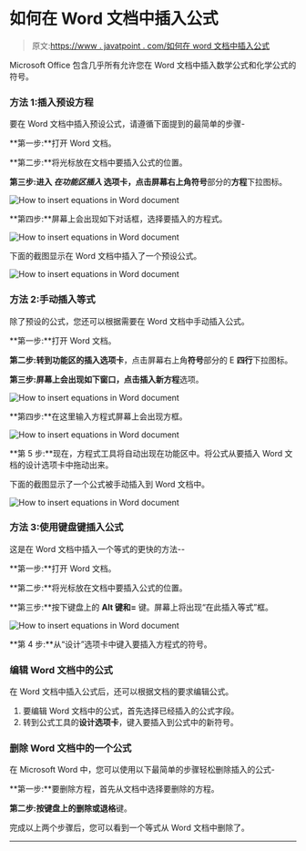 # 如何在 Word 文档中插入公式

> 原文:[https://www . javatpoint . com/如何在 word 文档中插入公式](https://www.javatpoint.com/how-to-insert-equations-in-word-document)

Microsoft Office 包含几乎所有允许您在 Word 文档中插入数学公式和化学公式的符号。

### 方法 1:插入预设方程

要在 Word 文档中插入预设公式，请遵循下面提到的最简单的步骤-

**第一步:**打开 Word 文档。

**第二步:**将光标放在文档中要插入公式的位置。

**第三步:**进入 ***在功能区插入*** 选项卡，点击屏幕右上角**符号**部分的**方程**下拉图标。

![How to insert equations in Word document](../Images/29ddd679b71122a930f26098e39f4ab0.png)

**第四步:**屏幕上会出现如下对话框，选择要插入的方程式。

![How to insert equations in Word document](../Images/f4438a049ae42c8d029d8091c3eccf6f.png)

下面的截图显示在 Word 文档中插入了一个预设公式。

![How to insert equations in Word document](../Images/1ee0084f704d97d90035aa895e4a3e23.png)

### 方法 2:手动插入等式

除了预设的公式，您还可以根据需要在 Word 文档中手动插入公式。

**第一步:**打开 Word 文档。

**第二步:**转到功能区的**插入选项卡**，点击屏幕右上角**符号**部分的 E **四行**下拉图标。

**第三步:**屏幕上会出现如下窗口，点击**插入新方程**选项。

![How to insert equations in Word document](../Images/2117e53a2839052d83ba22f8f193dc7f.png)

**第四步:**在这里输入方程式屏幕上会出现方框。

![How to insert equations in Word document](../Images/afb4522e7d78f5a2dd74f6a14b11f385.png)

**第 5 步:**现在，方程式工具将自动出现在功能区中。将公式从要插入 Word 文档的设计选项卡中拖动出来。

下面的截图显示了一个公式被手动插入到 Word 文档中。

![How to insert equations in Word document](../Images/217ea21488f45c9fff51eb902f474c30.png)

### 方法 3:使用键盘键插入公式

这是在 Word 文档中插入一个等式的更快的方法--

**第一步:**打开 Word 文档。

**第二步:**将光标放在文档中要插入公式的位置。

**第三步:**按下键盘上的 **Alt 键和=** 键。屏幕上将出现“在此插入等式”框。

![How to insert equations in Word document](../Images/cf49710106a460ca9ffe0706c67f7671.png)

**第 4 步:**从“设计”选项卡中键入要插入方程式的符号。

### 编辑 Word 文档中的公式

在 Word 文档中插入公式后，还可以根据文档的要求编辑公式。

1.  要编辑 Word 文档中的公式，首先选择已经插入的公式字段。
2.  转到公式工具的**设计选项卡**，键入要插入到公式中的新符号。

### 删除 Word 文档中的一个公式

在 Microsoft Word 中，您可以使用以下最简单的步骤轻松删除插入的公式-

**第一步:**要删除方程，首先从文档中选择要删除的方程。

**第二步:**按键盘上的**删除或退格**键。

完成以上两个步骤后，您可以看到一个等式从 Word 文档中删除了。

* * *